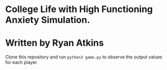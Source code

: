 # College Life with High Functioning Anxiety Simulation.
# Written by Ryan Atkins

Clone this repository and run `python3 game.py` to observe the output values for each player.

